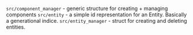 `src/component_manager` - generic structure for creating + managing components
`src/entity` - a simple id representation for an Entity. Basically a generational indice.
`src/entity_manager` - struct for creating and deleting entities.